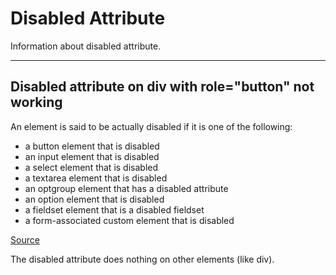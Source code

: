 # Disabled Attribute

Information about disabled attribute.

---

## Disabled attribute on div with role="button" not working

An element is said to be actually disabled if it is one of the following:  
  
- a button element that is disabled  
- an input element that is disabled  
- a select element that is disabled  
- a textarea element that is disabled  
- an optgroup element that has a disabled attribute  
- an option element that is disabled  
- a fieldset element that is a disabled fieldset  
- a form-associated custom element that is disabled

[Source]([https://html.spec.whatwg.org/multipage/semantics-other.html#disabled-elements)

The disabled attribute does nothing on other elements (like div).
